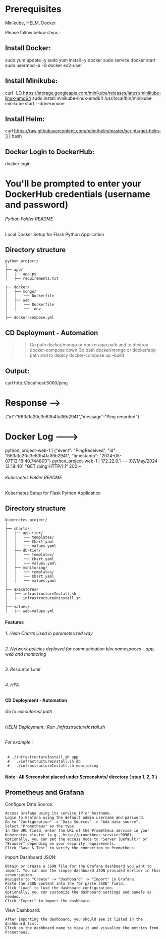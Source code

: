 # Prerequisites
Minikube, HELM, Docker

Please follow below steps :

   ## Install Docker:

  sudo yum update -y
  sudo yum install -y docker
  sudo service docker start
  sudo usermod -a -G docker ec2-user

   ## Install Minikube:

curl -LO https://storage.googleapis.com/minikube/releases/latest/minikube-linux-amd64
sudo install minikube-linux-amd64 /usr/local/bin/minikube
minikube start --driver=none

  ##  Install Helm:

curl https://raw.githubusercontent.com/helm/helm/master/scripts/get-helm-3 | bash

  ##  Docker Login to DockerHub:

docker login
# You'll be prompted to enter your DockerHub credentials (username and password)


###### Python Folder README

Local Docker Setup for Flask Python Application

## Directory structure


```
python_project/
│
├── app/
│   ├── app.py
│   ├── requirements.txt

├── docker/
│   ├── mongo/
│   │   └── Dockerfile
│   ├── web
│   │   └── Dockerfile
│   │   └── .env
│
├── docker-compose.yml

```

## CD Deployment - Automation

>> Go path docker/mongo or docker/app path and to destroy 
   docker-compose down
>> Go path docker/mongo or docker/app path and to deploy
   docker-compose up –build


## Output:
curl http://localhost:5000/ping
# Response -->
{"id":"663a1c20c3e83b4fa36b2941","message":"Ping recorded"}

# Docker Log --->
python_project-web-1    | {"event": "PingReceived", "id": "663a1c20c3e83b4fa36b2941", "timestamp": "2024-05-07T12:18:40.744800"}
python_project-web-1    | 172.22.0.1 - - [07/May/2024 12:18:40] "GET /ping HTTP/1.1" 200 –




###### Kubernetes Folder README

Kubernetes Setup for Flask Python Application


## Directory structure


```
kubernetes_project/
│
├── charts/
│   ├── app-tier/
│   │   └── templates/
│   │   └── Chart.yaml
│   │   └── values.yaml
│   ├── db-tier/
│   │   └── templates/
│   │   └── Chart.yaml
│   │   └── values.yaml
│   ├── monitoring/
│   │   └── templates/
│   │   └── Chart.yaml
│   │   └── values.yaml
│
├── executores/
│   ├── infrastructureInstall.sh
│   ├── infrastructureUninstall.sh
│
├── values/
│   ├── web-values.yml

```

#### Features
###### 1. Helm Charts Used in parameterized way
###### 2. Network policies deployed for communication b/w namespaces - app, web and monitoring
###### 3. Resource Limit
###### 4. HPA 

#### CD Deployment - Automation
###### Go to executores/ path
###### HELM Deployment : Run ./infrastructureInstall.sh <namespace> 
   ###### For example :
     # ./infrastructureInstall.sh app
     #   ./infrastructureInstall.sh db
     #   ./infrastructureInstall.sh monitoring

#### Note : All Screenshot placed under Screenshots/ directory ( step 1, 2, 3 )


## Prometheus and Grafana

Configure Data Source:

    Access Grafana using its service IP or hostname.
    Login to Grafana using the default admin username and password.
    Go to "Configuration" -> "Data Sources" -> "Add data source".
    Select "Prometheus" as the type.
    In the URL field, enter the URL of the Prometheus service in your Kubernetes cluster (e.g., http://prometheus-service:9090).
    Optionally, you can set the access mode to "Server (Default)" or "Browser" depending on your security requirements.
    Click "Save & Test" to verify the connection to Prometheus.

Import Dashboard JSON:

    Obtain or create a JSON file for the Grafana dashboard you want to import. You can use the simple dashboard JSON provided earlier in this conversation.
    Navigate to "Create" -> "Dashboard" -> "Import" in Grafana.
    Paste the JSON content into the "Or paste JSON" field.
    Click "Load" to load the dashboard configuration.
    Optionally, you can customize the dashboard settings and panels as needed.
    Click "Import" to import the dashboard.

View Dashboard:

    After importing the dashboard, you should see it listed in the dashboard list.
    Click on the dashboard name to view it and visualize the metrics from Prometheus.




    

